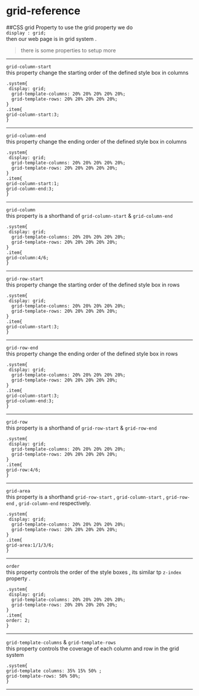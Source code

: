 # grid-reference
##CSS grid Property
to use the grid property we do<br>
`display : grid;` <br>
then our web page is in grid system . <br>
> there is some properties to setup more
<hr>

`grid-column-start` <br>
this property change the starting order of the defined style box in columns 
```
.system{
 display: grid;
  grid-template-columns: 20% 20% 20% 20% 20%;
  grid-template-rows: 20% 20% 20% 20% 20%;
}
.item{
grid-column-start:3;
}
```
<hr>

`grid-column-end` <br>
this property change the ending order of the defined style box in columns 
```
.system{
 display: grid;
  grid-template-columns: 20% 20% 20% 20% 20%;
  grid-template-rows: 20% 20% 20% 20% 20%;
}
.item{
grid-column-start:1;
grid-column-end:3;
}
```
<hr>

`grid-column` <br>
this property is a shorthand of `grid-column-start` & `grid-column-end` <br>
```
.system{
 display: grid;
  grid-template-columns: 20% 20% 20% 20% 20%;
  grid-template-rows: 20% 20% 20% 20% 20%;
}
.item{
grid-column:4/6;
}
```
<hr>

`grid-row-start` <br>
this property change the starting order of the defined style box in rows
```
.system{
 display: grid;
  grid-template-columns: 20% 20% 20% 20% 20%;
  grid-template-rows: 20% 20% 20% 20% 20%;
}
.item{
grid-column-start:3;
}
```
<hr>

`grid-row-end` <br>
this property change the ending order of the defined style box in rows
```
.system{
 display: grid;
  grid-template-columns: 20% 20% 20% 20% 20%;
  grid-template-rows: 20% 20% 20% 20% 20%;
}
.item{
grid-column-start:3;
grid-column-end:3;
}
```
<hr>

`grid-row` <br>
this property is a shorthand of `grid-row-start` & `grid-row-end` <br>
```
.system{
 display: grid;
  grid-template-columns: 20% 20% 20% 20% 20%;
  grid-template-rows: 20% 20% 20% 20% 20%;
}
.item{
grid-row:4/6;
}
```
<hr>

`grid-area` <br> 
this property is a shorthand  `grid-row-start` , `grid-column-start` , `grid-row-end` , `grid-column-end` respectively.
```
.system{
 display: grid;
  grid-template-columns: 20% 20% 20% 20% 20%;
  grid-template-rows: 20% 20% 20% 20% 20%;
}
.item{
grid-area:1/1/3/6;
}
```
<hr>

`order` <br>
this property controls the order of the style boxes , its similar tp `z-index` property .

```
.system{
 display: grid;
  grid-template-columns: 20% 20% 20% 20% 20%;
  grid-template-rows: 20% 20% 20% 20% 20%;
}
.item{
order: 2;
}
```
<hr>

`grid-template-columns` & `grid-template-rows` <br>
this property controls the coverage of each column and row in the grid system 
```
.system{
grid-template columns: 35% 15% 50% ;
grid-template-rows: 50% 50%;
}
```
<hr>

